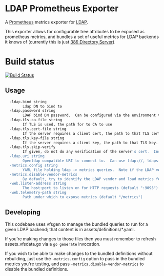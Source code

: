 # LDAP Prometheus Exporter

A [Prometheus](http://prometheus.io) metrics exporter for [LDAP](https://en.wikipedia.org/wiki/Lightweight_Directory_Access_Protocol).

This exporter allows for configurable tree attributes to be exposed as prometheus metrics, and bundles a set of useful metrics for LDAP backends it knows of (currently this is just [389 Directory Server](http://directory.fedoraproject.org/)).

# Build status
[![Build Status](https://travis-ci.org/ferringb/ldap_exporter.svg?branch=master)](https://travis-ci.org/ferringb/ldap_exporter)

## Usage

```sh
  -ldap.bind string
    	Ldap DN to bind to
  -ldap.password string
    	LDAP bind DN password.  Can be configured via the environment variable LDAP_PASSWORD
  -ldap.tls-ca-file string
    	If TLS is used, the path for to CA to use
  -ldap.tls.cert-file string
    	If the server requires a client cert, the path to that TLS cert.  If this is passed, -ldap.tls.key-file must also be passed
  -ldap.tls.key-file string
    	If the server requires a client key, the path to that TLS key.  If this is passed, -ldap.tls.cert-file must also be passed
  -ldap.tls.skip-verify
    	If given, do not do any verification of the server's cert.  Insecure and allows for MITM
  -ldap.uri string
    	Openldap compatible URI to connect to.  Can use ldap://, ldaps://, ldapi://
  -metrics.config string
    	YAML file holding ldap -> metrics queries.  Note if the LDAP vendor cannot be identified, this must be set
  -metrics.disable-vendor-metrics
    	By default, try to identify the LDAP vendor and load metrics for thhat vendor.  If the vendor cannot be identified or if this is enabled,, -metrics.config must be set.
  -web.listen-address string
    	The host:port to listen on for HTTP requests (default ":9095")
  -web.telemetry-path string
    	Path under which to expose metrics (default "/metrics")
```

## Developing

This codebase uses vfsgen to manage the bundled queries to run for a given LDAP backend; that content is in assets/definitions/*.yaml.

If you're making changes to those files then you must remember to refresh assets_vfsdata.go via a `go generate` invocation.

If you wish to be able to make changes to the bundled definitions without rebuilding, just use the `-metrics.config` option to pass
in the bundled metrics you're testing, and pass `-metrics.disable-vendor-metrics` to disable the bundled definitions.
